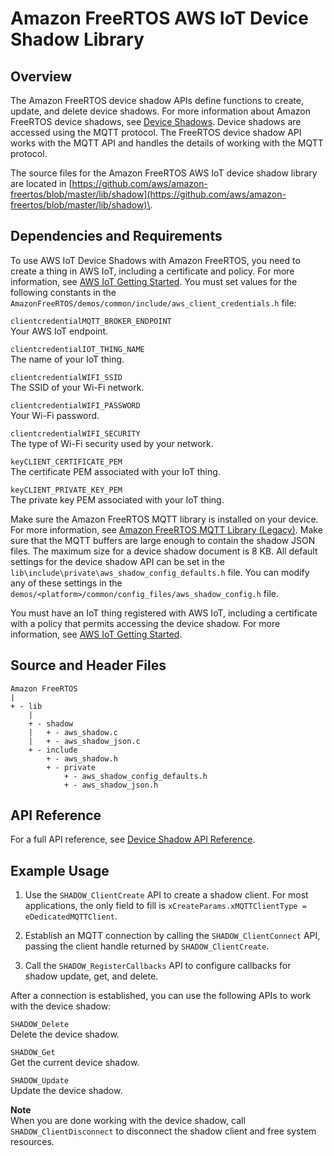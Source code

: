 # Amazon FreeRTOS AWS IoT Device Shadow Library<a name="freertos-lib-cloud-shadows"></a>

## Overview<a name="freertos-shadow-overview"></a>

The Amazon FreeRTOS device shadow APIs define functions to create, update, and delete device shadows\. For more information about Amazon FreeRTOS device shadows, see [Device Shadows](http://docs.aws.amazon.com/iot/latest/developerguide/iot-thing-shadows.html)\. Device shadows are accessed using the MQTT protocol\. The FreeRTOS device shadow API works with the MQTT API and handles the details of working with the MQTT protocol\.

The source files for the Amazon FreeRTOS AWS IoT device shadow library are located in [https://github.com/aws/amazon-freertos/blob/master/lib/shadow](https://github.com/aws/amazon-freertos/blob/master/lib/shadow)\.

## Dependencies and Requirements<a name="freertos-shadow-dependencies"></a>

To use AWS IoT Device Shadows with Amazon FreeRTOS, you need to create a thing in AWS IoT, including a certificate and policy\. For more information, see [AWS IoT Getting Started](http://docs.aws.amazon.com/iot/latest/developerguide/iot-gs.html)\. You must set values for the following constants in the `AmazonFreeRTOS/demos/common/include/aws_client_credentials.h` file:

`clientcredentialMQTT_BROKER_ENDPOINT`  
Your AWS IoT endpoint\.

`clientcredentialIOT_THING_NAME`  
The name of your IoT thing\.

`clientcredentialWIFI_SSID`  
The SSID of your Wi\-Fi network\.

`clientcredentialWIFI_PASSWORD`  
Your Wi\-Fi password\.

`clientcredentialWIFI_SECURITY`  
The type of Wi\-Fi security used by your network\.

`keyCLIENT_CERTIFICATE_PEM`  
The certificate PEM associated with your IoT thing\.

`keyCLIENT_PRIVATE_KEY_PEM`  
The private key PEM associated with your IoT thing\.

Make sure the Amazon FreeRTOS MQTT library is installed on your device\. For more information, see [Amazon FreeRTOS MQTT Library \(Legacy\)](freertos-lib-cloud-mqtt.md)\. Make sure that the MQTT buffers are large enough to contain the shadow JSON files\. The maximum size for a device shadow document is 8 KB\. All default settings for the device shadow API can be set in the `lib\include\private\aws_shadow_config_defaults.h` file\. You can modify any of these settings in the `demos/<platform>/common/config_files/aws_shadow_config.h` file\.

You must have an IoT thing registered with AWS IoT, including a certificate with a policy that permits accessing the device shadow\. For more information, see [AWS IoT Getting Started](http://docs.aws.amazon.com/iot/latest/developerguide/iot-gs.html)\.

## Source and Header Files<a name="freertos-shadow-source"></a>

```
Amazon FreeRTOS
|
+ - lib    
    |
    + - shadow
    |   + - aws_shadow.c
    |   + - aws_shadow_json.c
    + - include
        + - aws_shadow.h
        + - private
            + - aws_shadow_config_defaults.h
            + - aws_shadow_json.h
```

## API Reference<a name="freertos-shadow-api"></a>

For a full API reference, see [Device Shadow API Reference](https://docs.aws.amazon.com/freertos/latest/lib-ref/html1/aws__shadow_8h.html)\.

## Example Usage<a name="freertos-shadow-example"></a>

1. Use the `SHADOW_ClientCreate` API to create a shadow client\. For most applications, the only field to fill is `xCreateParams.xMQTTClientType = eDedicatedMQTTClient`\.

1. Establish an MQTT connection by calling the `SHADOW_ClientConnect` API, passing the client handle returned by `SHADOW_ClientCreate`\.

1. Call the `SHADOW_RegisterCallbacks` API to configure callbacks for shadow update, get, and delete\.

After a connection is established, you can use the following APIs to work with the device shadow:

`SHADOW_Delete`  
Delete the device shadow\.

`SHADOW_Get`  
Get the current device shadow\.

`SHADOW_Update`  
Update the device shadow\.

**Note**  
When you are done working with the device shadow, call `SHADOW_ClientDisconnect` to disconnect the shadow client and free system resources\.